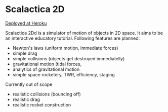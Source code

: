 # Scalactica 2D

[Deployed at Heroku](https://scalactica2d.herokuapp.com/)


Scalactica 2Dd is a simulator of motion of objects in 2D space. It aims to be an interactive educatory tutorial.
Following features are planned:
- Newton's laws (uniform motion, immediate forces)
- simple drag
- simple collisions (objects get destroyed immediatelly)
- gravitational motion (tidal forces, 
- analytics of gravitational motion
- simple space rocketery, TWR, efficiency, staging

Currently out of scope
- realistic collisions (bouncing off)
- realistic drag
- realistic rocket construction
